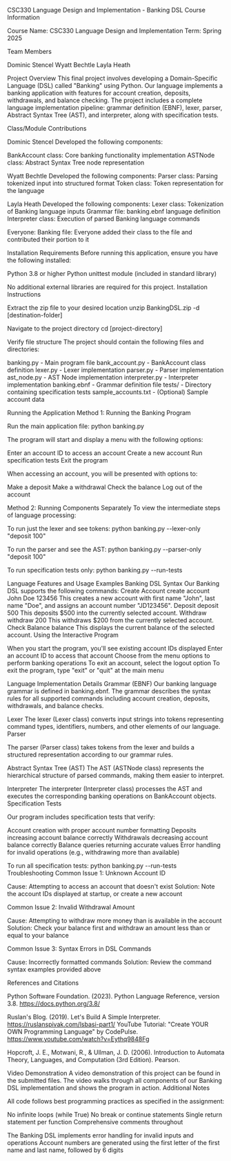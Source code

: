 CSC330 Language Design and Implementation - Banking DSL
Course Information

Course Name: CSC330 Language Design and Implementation
Term: Spring 2025

Team Members

Dominic Stencel
Wyatt Bechtle
Layla Heath

Project Overview
This final project involves developing a Domain-Specific Language (DSL) called "Banking" using Python. Our language implements a banking application with features for account creation, deposits, withdrawals, and balance checking. The project includes a complete language implementation pipeline: grammar definition (EBNF), lexer, parser, Abstract Syntax Tree (AST), and interpreter, along with specification tests.

Class/Module Contributions

Dominic Stencel
Developed the following components:

BankAccount class: Core banking functionality implementation
ASTNode class: Abstract Syntax Tree node representation


Wyatt Bechtle
Developed the following components:
Parser class: Parsing tokenized input into structured format
Token class: Token representation for the language


Layla Heath
Developed the following components:
Lexer class: Tokenization of Banking language inputs
Grammar file: banking.ebnf language definition
Interpreter class: Execution of parsed Banking language commands



Everyone:
Banking file: Everyone added their class to the file and contributed their portion to it






Installation Requirements
Before running this application, ensure you have the following installed:

Python 3.8 or higher
Python unittest module (included in standard library)

No additional external libraries are required for this project.
Installation Instructions

Extract the zip file to your desired location
unzip BankingDSL.zip -d [destination-folder]

Navigate to the project directory
cd [project-directory]

Verify file structure
The project should contain the following files and directories:

banking.py - Main program file
bank_account.py - BankAccount class definition
lexer.py - Lexer implementation
parser.py - Parser implementation
ast_node.py - AST Node implementation
interpreter.py - Interpreter implementation
banking.ebnf - Grammar definition file
tests/ - Directory containing specification tests
sample_accounts.txt - (Optional) Sample account data



Running the Application
Method 1: Running the Banking Program

Run the main application file:
python banking.py

The program will start and display a menu with the following options:

Enter an account ID to access an account
Create a new account
Run specification tests
Exit the program


When accessing an account, you will be presented with options to:

Make a deposit
Make a withdrawal
Check the balance
Log out of the account



Method 2: Running Components Separately
To view the intermediate steps of language processing:

To run just the lexer and see tokens:
python banking.py --lexer-only "deposit 100"

To run the parser and see the AST:
python banking.py --parser-only "deposit 100"

To run specification tests only:
python banking.py --run-tests


Language Features and Usage Examples
Banking DSL Syntax
Our Banking DSL supports the following commands:
Create Account
create account John Doe 123456
This creates a new account with first name "John", last name "Doe", and assigns an account number "JD123456".
Deposit
deposit 500
This deposits $500 into the currently selected account.
Withdraw
withdraw 200
This withdraws $200 from the currently selected account.
Check Balance
balance
This displays the current balance of the selected account.
Using the Interactive Program

When you start the program, you'll see existing account IDs displayed
Enter an account ID to access that account
Choose from the menu options to perform banking operations
To exit an account, select the logout option
To exit the program, type "exit" or "quit" at the main menu

Language Implementation Details
Grammar (EBNF)
Our banking language grammar is defined in banking.ebnf. The grammar describes the syntax rules for all supported commands including account creation, deposits, withdrawals, and balance checks.

Lexer
The lexer (Lexer class) converts input strings into tokens representing command types, identifiers, numbers, and other elements of our language.
Parser

The parser (Parser class) takes tokens from the lexer and builds a structured representation according to our grammar rules.

Abstract Syntax Tree (AST)
The AST (ASTNode class) represents the hierarchical structure of parsed commands, making them easier to interpret.

Interpreter
The interpreter (Interpreter class) processes the AST and executes the corresponding banking operations on BankAccount objects.
Specification Tests

Our program includes specification tests that verify:

Account creation with proper account number formatting
Deposits increasing account balance correctly
Withdrawals decreasing account balance correctly
Balance queries returning accurate values
Error handling for invalid operations (e.g., withdrawing more than available)

To run all specification tests:
python banking.py --run-tests
Troubleshooting
Common Issue 1: Unknown Account ID

Cause: Attempting to access an account that doesn't exist
Solution: Note the account IDs displayed at startup, or create a new account

Common Issue 2: Invalid Withdrawal Amount

Cause: Attempting to withdraw more money than is available in the account
Solution: Check your balance first and withdraw an amount less than or equal to your balance

Common Issue 3: Syntax Errors in DSL Commands

Cause: Incorrectly formatted commands
Solution: Review the command syntax examples provided above

References and Citations

Python Software Foundation. (2023). Python Language Reference, version 3.8. https://docs.python.org/3.8/

Ruslan's Blog. (2019). Let's Build A Simple Interpreter. https://ruslanspivak.com/lsbasi-part1/
YouTube Tutorial: "Create YOUR OWN Programming Language" by CodePulse. https://www.youtube.com/watch?v=Eythq9848Fg

Hopcroft, J. E., Motwani, R., & Ullman, J. D. (2006). Introduction to Automata Theory, Languages, and Computation (3rd Edition). Pearson.

Video Demonstration
A video demonstration of this project can be found in the submitted files. The video walks through all components of our Banking DSL implementation and shows the program in action.
Additional Notes

All code follows best programming practices as specified in the assignment:

No infinite loops (while True)
No break or continue statements
Single return statement per function
Comprehensive comments throughout


The Banking DSL implements error handling for invalid inputs and operations
Account numbers are generated using the first letter of the first name and last name, followed by 6 digits

